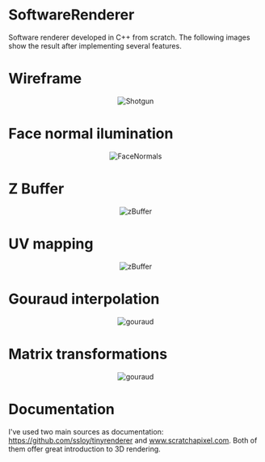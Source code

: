 # SoftwareRenderer
Software renderer developed in C++ from scratch. The following images show the result after implementing several features.

# Wireframe
<p align="center">
  <img src="http://jonathanmcontreras.com/images/portfolio/software_renderer_shotgun.jpeg" alt="Shotgun"/>
</p>

# Face normal ilumination
<p align="center">
  <img src="http://jonathanmcontreras.com/images/portfolio/software_renderer_face_normals.png" alt="FaceNormals"/>
</p>

# Z Buffer
<p align="center">
  <img src="http://jonathanmcontreras.com/images/portfolio/software_renderer_zframebuffer.png" alt="zBuffer"/>
</p>

# UV mapping
<p align="center">
  <img src="http://jonathanmcontreras.com/images/portfolio/software_renderer_diablo_diffuse.png" alt="zBuffer"/>
</p>

# Gouraud interpolation
<p align="center">
  <img src="http://jonathanmcontreras.com/images/portfolio/software_renderer_diablo_gouraud.png" alt="gouraud"/>
</p>

# Matrix transformations
<p align="center">
  <img src="http://jonathanmcontreras.com/images/portfolio/software_renderer_face_camera3.png" alt="gouraud"/>
</p>


# Documentation
I've used two main sources as documentation: https://github.com/ssloy/tinyrenderer and www.scratchapixel.com. Both of them offer great introduction to 3D rendering.
